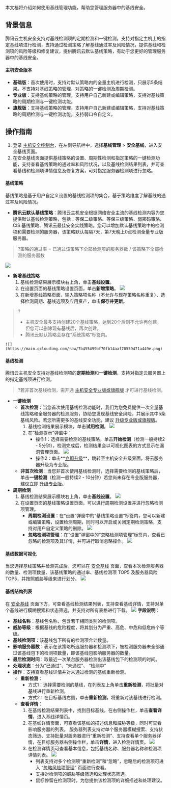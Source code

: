 本文档将介绍如何使用基线管理功能，帮助您管理服务器中的基线安全。
## 背景信息
腾讯云主机安全支持对基线检测项的定期检测和一键检测，支持对指定主机上的指定基线项进行检测，支持通过检测策略了解基线通过率及风险情况，提供基线和检测项的风险等级和修复建议，提供腾讯云默认基线策略，有助于您更好的管理服务器中的基线安全。

#### 主机安全版本
- **基础版**：首次使用时，支持对默认策略内的全量主机进行检测，只展示5条结果。不支持对基线策略的管理、对策略的一键检测及周期检测。
- **专业版**：支持基线策略的管理，支持用户自己新建或编辑策略，支持对基线策略的周期检测与一键检测功能。
- **旗舰版**：支持基线策略的管理，支持用户自己新建或编辑策略，支持对基线策略的周期检测与一键检测功能。支持弱口令自定义。
 

## 操作指南
1. 登录 [主机安全控制台](https://console.cloud.tencent.com/cwp/app-vul/vulSecureBasicLine)，在左侧导航栏中，选择**基线管理** > **安全基线**，进入安全基线页面。
2. 在安全基线页面提供基线策略的设置、周期性检测和指定策略的一键检测功能，支持查看基线策略的通过率和风险状况，以及基线检测结果列表，并可查看基线和检测项详情信息及修复方案，可对指定服务器检测项进行忽略。

#### 基线策略
基线策略是基于用户自定义设置的基线检测项的集合，基于策略维度了解基线的通过率及风险情况。
- **腾讯云默认基线策略**：腾讯云主机安全根据网络安全主流的基线检测内容为您提供默认基线检测策略，包括：等保二级策略、等保三级策略、弱密码策略、CIS 基线策略、腾讯云最佳安全实践策略。您可以增加默认基线策略中的检测项和需要检测的服务器，该策略默认每隔7天，第7天晚上0点检测全量专业版服务器。
>?策略的通过率 = 已通过该策略下全部检测项的服务器数 / 该策略下全部检测的服务器数
>
![](https://main.qcloudimg.com/raw/b4746b18c9c9b3a2c7a4282aa9b7fd6c.png)
- **新增基线策略**
	1. 基线检测结果展示模块右上角，单击**基线设置**。
	2. 在设置页面的基线策略设置页面，单击**新增策略**。
![](https://main.qcloudimg.com/raw/e42edec208cd635609f277022a9a18dd.png)
	3. 在新增基线策略页面，输入策略项名称（不允许与现存策略名称重复）、选择检测周期、基线选项及应用资产，单击**保存并更新**。
>?
>- 主机安全最多支持创建20个基线策略，达到20个后则不允许再创建，但您可以删除现有基线后，再次创建。
>- 腾讯云默认策略会存在“系统策略”标签内。
>
	![](https://main.qcloudimg.com/raw/7b455499bf70fb14aaf70559471a449e.png)
	
#### 	基线检测
腾讯云主机安全支持对基线检测项的**定期检测**和**一键检测**，支持对指定云服务器上的指定基线项进行检测。
>?若非首次基线检测，需开通 [主机安全专业版或旗舰版](https://buy.cloud.tencent.com/yunjing?ADTAG=cwp.buy.pro.vulManage) 才可进行基线检测。
>
- **一键检测**
	- **首次检测**：当您首次使用基线检测功能时，我们为您免费提供一次全量基线策略和全服务器的检测服务，协助您发现基线安全风险，并展示其中5条基线风险。若您所需更多的基线安全功能，建议 [升级专业版或旗舰版](https://buy.cloud.tencent.com/yunjing?ADTAG=cwp.buy.pro.vulManage)。
		1. 基线检测结果展示模块，单击**试用检测**。
![](https://main.qcloudimg.com/raw/e152a50486f3977d3dc8991df19b4139.png)
		2. 在“检测提示”弹窗中：
			- 操作1：选择需要检测的基线策略，单击**开始检测**（检测一般持续2 - 5分钟），检测完成后，检测结果会以可视化图表的方式显示在漏洞管理页面。
![](https://main.qcloudimg.com/raw/cd1b1f922029c36a1ecb70d85c6a97b0.png)
			- 操作2：单击**[立即升级](https://buy.cloud.tencent.com/yunjing?ADTAG=cwp.buy.pro.vulManage)**，跳转至主机安全升级界面，将云服务器升级为专业版。
	- **非首次检测**：当您非首次使用基线检测时，选择需要检测的基线策略后，单击**一键检测**（检测一般持续2 - 10分钟）若您尚未存在专业版服务器，建议立即 [升级专业版](https://buy.cloud.tencent.com/yunjing?ADTAG=cwp.buy.pro.vulManage)。
-  **周期检测**
	1. 基线检测结果展示模块右上角，单击**基线设置**。
![](https://main.qcloudimg.com/raw/8b5d39d57dc7951646f3be1b8f819623.png)
	2. 在设置页面的基线策略设置页面，可以进行周期检测设置并进行忽略检测项管理。
		- **周期检测设置**：在“设置”弹窗中的“基线策略设置”标签内，您可以新建或编辑策略，设置检测周期，同时可以开启或关闭定期检测策略，支持对用户自定义策略的删除。
![](https://main.qcloudimg.com/raw/9ef5de00954bb2817f6ea3ad251b1230.png)
[](id:hl)
		- **忽略检测项管理**：在“设置”弹窗中的“忽略检测项管理”标签内，查看已忽略的检测项及其详情，并可进行取消忽略操作。
![](https://main.qcloudimg.com/raw/65c373a3f813c330bfd74cdedc0028ae.png)

#### 基线数据可视化
当您选择基线策略并检测完成后，您可以在 [安全基线](https://console.cloud.tencent.com/cwp/app-vul/vulSecureBasicLine) 页面，查看本次检测服务器的数量、检测项数量、该基线策略的通过率、基线检测项 TOP5 及服务器风险 TOP5，并按照威胁等级来进行划分。
![](https://main.qcloudimg.com/raw/f5a765951a39a186f378c077e3a36883.png)

#### 基线结构列表
在 [安全基线](https://console.cloud.tencent.com/cwp/app-vul/vulSecureBasicLine) 页面下方，可查看基线检测结果列表，支持查看基线详情，支持对单个基线进行模糊搜索和状态筛选，并支持对所有表格进行下载。
![](https://main.qcloudimg.com/raw/e130286a803a8350ec9a3d7c6009ad6b.png)
**字段说明**：
- **基线名称**：基线包名称，包含若干相同类别的检测项。
- **威胁等级**：根据基线的危险程度，将其划分为严重、高危、中危和低危四个等级。
- **基线检测项**：该基线包下所有的检测项合计数量。
- **影响服务器数**：表示在该策略所选服务器和检测项下，被检测服务器未全部通过该基线包下的检测项数量，即该基线包影响服务器的数量。
- **最后检测时间**：取最近一次某台服务器检测出该基线包下的检测项的时间。
- **处理状态**：分为“已通过”、“未通过”、 “检测中”
- **操作**：支持查看基线详情并对未通过检测的基线重新检测。
	- **重新检测**：
		- 方式1：选择需要检测的基线，在列表左上角单击**重新检测**，将批量对基线进行重新检测。
		- 方式2：在目标基线右侧，单击**重新检测**，将重新对该基线进行检测。
	- **查看详情**：
		1. 在基线检测结果列表中，找到目标基线，在右侧操作栏，单击**查看详情**，进入基线详情页。
		2. 在基线详情页面，可查看该基线的描述信息和威胁等级，同时可查看影响服务器的列表。
			服务器列表支持对单个服务器模糊搜索、支持状态筛选、支持批量对服务器进行“重新检测”、支持查看单个服务器详情，在目标服务器右侧操作栏，单击**详情**，进入检测详情页。
		![](https://main.qcloudimg.com/raw/89d184938e7425bf4fb8f7edb843d015.png)
		3. 在检测详情页可查看基本信息，包括基线名称、服务器名称和检测项详情列表。
		![](https://main.qcloudimg.com/raw/b81452cf4ce3b6a4ed7f94688e95f349.png)
			- 列表支持对多个检测项“重新检测”和“忽略”，忽略后的检测项可进入 “[忽略风险项管理](#hl)” 页面进行查看。
			- 支持对检测项的威胁等级筛选和处理状态筛选。
			- 鼠标停留在检测项时，为您提供该检测项的详细描述和处理建议。
